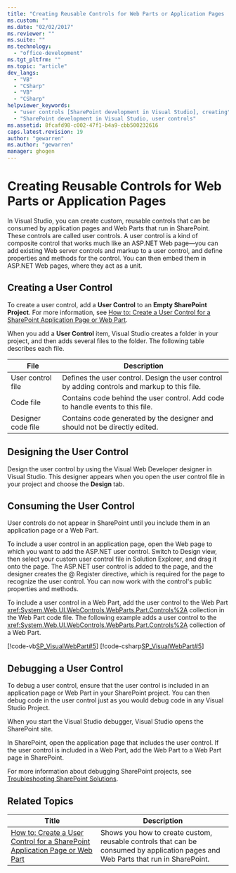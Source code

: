 ```yaml
---
title: "Creating Reusable Controls for Web Parts or Application Pages | Microsoft Docs"
ms.custom: ""
ms.date: "02/02/2017"
ms.reviewer: ""
ms.suite: ""
ms.technology: 
  - "office-development"
ms.tgt_pltfrm: ""
ms.topic: "article"
dev_langs: 
  - "VB"
  - "CSharp"
  - "VB"
  - "CSharp"
helpviewer_keywords: 
  - "user controls [SharePoint development in Visual Studio], creating"
  - "SharePoint development in Visual Studio, user controls"
ms.assetid: 8fcafd98-c002-47f1-b4a9-cbb500232616
caps.latest.revision: 19
author: "gewarren"
ms.author: "gewarren"
manager: ghogen
---
```

# Creating Reusable Controls for Web Parts or Application Pages
  In Visual Studio, you can create custom, reusable controls that can be consumed by application pages and Web Parts that run in SharePoint. These controls are called user controls. A user control is a kind of composite control that works much like an ASP.NET Web page—you can add existing Web server controls and markup to a user control, and define properties and methods for the control. You can then embed them in ASP.NET Web pages, where they act as a unit.  
  
## Creating a User Control  
 To create a user control, add a **User Control** to an **Empty SharePoint Project**. For more information, see [How to: Create a User Control for a SharePoint Application Page or Web Part](../sharepoint/how-to-create-a-user-control-for-a-sharepoint-application-page-or-web-part.md).  
  
 When you add a **User Control** item, Visual Studio creates a folder in your project, and then adds several files to the folder. The following table describes each file.  
  
|File|Description|  
|----------|-----------------|  
|User control file|Defines the user control. Design the user control by adding controls and markup to this file.|  
|Code file|Contains code behind the user control. Add code to handle events to this file.|  
|Designer code file|Contains code generated by the designer and should not be directly edited.|  
  
## Designing the User Control  
 Design the user control by using the Visual Web Developer designer in Visual Studio. This designer appears when you open the user control file in your project and choose the **Design** tab.  

## Consuming the User Control  
 User controls do not appear in SharePoint until you include them in an application page or a Web Part.  
  
 To include a user control in an application page, open the Web page to which you want to add the ASP.NET user control. Switch to Design view, then select your custom user control file in Solution Explorer, and drag it onto the page. The ASP.NET user control is added to the page, and the designer creates the @ Register directive, which is required for the page to recognize the user control. You can now work with the control's public properties and methods.  
  
 To include a user control in a Web Part, add the user control to the Web Part <xref:System.Web.UI.WebControls.WebParts.Part.Controls%2A> collection in the Web Part code file. The following example adds a user control to the <xref:System.Web.UI.WebControls.WebParts.Part.Controls%2A> collection of a Web Part.  
  
 [!code-vb[SP_VisualWebPart#5](../sharepoint/codesnippet/VisualBasic/sp_visualwebpart.vb/visualwebpart1/visualwebpart1.vb#5)]
 [!code-csharp[SP_VisualWebPart#5](../sharepoint/codesnippet/CSharp/sp_visualwebpart.cs/visualwebpart1/visualwebpart1.cs#5)]  
  
## Debugging a User Control  
 To debug a user control, ensure that the user control is included in an application page or Web Part in your SharePoint project. You can then debug code in the user control just as you would debug code in any Visual Studio Project.  
  
 When you start the Visual Studio debugger, Visual Studio opens the SharePoint site.  
  
 In SharePoint, open the application page that includes the user control. If the user control is included in a Web Part, add the Web Part to a Web Part page in SharePoint.  
  
 For more information about debugging SharePoint projects, see [Troubleshooting SharePoint Solutions](../sharepoint/troubleshooting-sharepoint-solutions.md).  
  
## Related Topics  
  
|Title|Description|  
|-----------|-----------------|  
|[How to: Create a User Control for a SharePoint Application Page or Web Part](../sharepoint/how-to-create-a-user-control-for-a-sharepoint-application-page-or-web-part.md)|Shows you how to create custom, reusable controls that can be consumed by application pages and Web Parts that run in SharePoint.|  
  
  